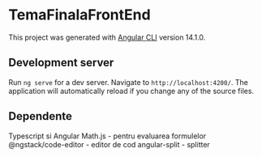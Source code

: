 # TemaFinalaFrontEnd

This project was generated with [Angular CLI](https://github.com/angular/angular-cli) version 14.1.0.

## Development server

Run `ng serve` for a dev server. Navigate to `http://localhost:4200/`. The application will automatically reload if you change any of the source files.

## Dependente

Typescript si Angular
Math.js - pentru evaluarea formulelor
@ngstack/code-editor - editor de cod
angular-split - splitter

